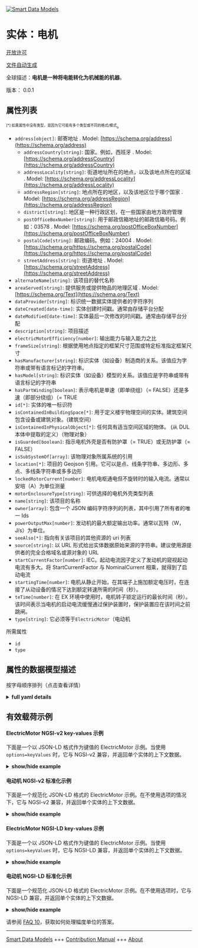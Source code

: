 <!-- 10-Header -->  
[![Smart Data Models](https://smartdatamodels.org/wp-content/uploads/2022/01/SmartDataModels_logo.png "Logo")](https://smartdatamodels.org)  
实体：电机  
=====<!-- /10-Header -->  
<!-- 15-License -->  
[开放许可](https://github.com/smart-data-models//dataModel.S4BLDG/blob/master/ElectricMotor/LICENSE.md)  
[文件自动生成](https://docs.google.com/presentation/d/e/2PACX-1vTs-Ng5dIAwkg91oTTUdt8ua7woBXhPnwavZ0FxgR8BsAI_Ek3C5q97Nd94HS8KhP-r_quD4H0fgyt3/pub?start=false&loop=false&delayms=3000#slide=id.gb715ace035_0_60)  
<!-- /15-License -->  
<!-- 20-Description -->  
全球描述：**电机是一种将电能转化为机械能的机器**。  
版本： 0.0.1  
<!-- /20-Description -->  
<!-- 30-PropertiesList -->  

## 属性列表  

<sup><sub>[*] 如果属性中没有类型，是因为它可能有多个类型或不同的格式/模式</sub></sup>。  
- `address[object]`: 邮寄地址  . Model: [https://schema.org/address](https://schema.org/address)	- `addressCountry[string]`: 国家。例如，西班牙  . Model: [https://schema.org/addressCountry](https://schema.org/addressCountry)  
	- `addressLocality[string]`: 街道地址所在的地点，以及该地点所在的区域  . Model: [https://schema.org/addressLocality](https://schema.org/addressLocality)  
	- `addressRegion[string]`: 地点所在的地区，以及该地区位于哪个国家  . Model: [https://schema.org/addressRegion](https://schema.org/addressRegion)  
	- `district[string]`: 地区是一种行政区划，在一些国家由地方政府管理    
	- `postOfficeBoxNumber[string]`: 用于邮政信箱地址的邮政信箱号码。例如：03578  . Model: [https://schema.org/postOfficeBoxNumber](https://schema.org/postOfficeBoxNumber)  
	- `postalCode[string]`: 邮政编码。例如：24004  . Model: [https://schema.org/https://schema.org/postalCode](https://schema.org/https://schema.org/postalCode)  
	- `streetAddress[string]`: 街道地址  . Model: [https://schema.org/streetAddress](https://schema.org/streetAddress)  
- `alternateName[string]`: 该项目的替代名称  - `areaServed[string]`: 提供服务或提供物品的地理区域  . Model: [https://schema.org/Text](https://schema.org/Text)- `dataProvider[string]`: 标识统一数据实体提供者的字符序列  - `dateCreated[date-time]`: 实体创建时间戳。通常由存储平台分配  - `dateModified[date-time]`: 实体最后一次修改的时间戳。通常由存储平台分配  - `description[string]`: 项目描述  - `electricMotorEfficiency[number]`: 输出能力与输入能力之比  - `frameSize[string]`: 根据使用地点指定的框架尺寸范围或特定标准指定框架尺寸  - `hasManufacturer[string]`: 标识实体（如设备）制造商的关系。该值应为字符串或带有语言标记的字符串。  - `hasModel[string]`: 标识实体（如设备）模型的关系。该值应是字符串或带有语言标记的字符串  - `hasPartWinding[boolean]`: 表示电机是单速（即单绕组）（= FALSE）还是多速（即部分绕组）（= TRUE  - `id[*]`: 实体的唯一标识符  - `isContainedInBuildingSpace[*]`: 用于定义楼宇物理空间的实体。建筑空间包含设备或建筑对象。(建筑空间）  - `isContainedInPhysicalObject[*]`: 任何具有适当空间区域的物体。  (从 DUL 本体中提取的定义）（物理对象）  - `isGuarded[boolean]`: 指示电机外壳是否有防护罩（= TRUE）或无防护罩（= FALSE）  - `isSubSystemOf[array]`: 该物理对象所属系统的引用  - `location[*]`: 项目的 Geojson 引用。它可以是点、线条字符串、多边形、多点、多线条字符串或多多边形  - `lockedRotorCurrent[number]`: 电机电枢通电但不旋转时的输入电流。通常以安培（A）为单位测量  - `motorEnclosureType[string]`: 可供选择的电机外壳类型列表  - `name[string]`: 该项目的名称  - `owner[array]`: 包含一个 JSON 编码字符序列的列表，其中引用了所有者的唯一 Ids  - `powerOutputMax[number]`: 发动机的最大额定输出功率。通常以瓦特（W，J/s）为单位。  - `seeAlso[*]`: 指向有关该项目的其他资源的 uri 列表  - `source[string]`: 以 URL 形式给出实体数据原始来源的字符串。建议使用源提供者的完全合格域名或源对象的 URL  - `startCurrentFactor[number]`: IEC。起动电流因子定义了发动机的窥视起动电流有多大。将 StartCurrentFactor 与 NominalCurrent 相乘，就得到了启动电流  - `startingTime[number]`: 电机从静止开始，在其端子上施加额定电压时，在连接了从动设备的情况下达到额定转速所需的时间（秒）。  - `teTime[number]`: 在 EX 环境中使用时，电机转子锁定运行的最长时间（秒）。该时间表示当电机的启动电流缓慢通过保护装置时，保护装置应在该时间之前跳闸。  - `type[string]`: 它必须等于`ElectricMotor`（电动机  <!-- /30-PropertiesList -->  
<!-- 35-RequiredProperties -->  
所需属性  
- `id`  - `type`  <!-- /35-RequiredProperties -->  
<!-- 40-RequiredProperties -->  
<!-- /40-RequiredProperties -->  
<!-- 50-DataModelHeader -->  
## 属性的数据模型描述  
按字母顺序排列（点击查看详情）  
<!-- /50-DataModelHeader -->  
<!-- 60-ModelYaml -->  
<details><summary><strong>full yaml details</strong></summary>    
```yaml  
ElectricMotor:    
  description: An electric motor is an engine that is a machine for converting electrical energy into mechanical energy.    
  properties:    
    address:    
      description: The mailing address    
      properties:    
        addressCountry:    
          description: 'The country. For example, Spain'    
          type: string    
          x-ngsi:    
            model: https://schema.org/addressCountry    
            type: Property    
        addressLocality:    
          description: 'The locality in which the street address is, and which is in the region'    
          type: string    
          x-ngsi:    
            model: https://schema.org/addressLocality    
            type: Property    
        addressRegion:    
          description: 'The region in which the locality is, and which is in the country'    
          type: string    
          x-ngsi:    
            model: https://schema.org/addressRegion    
            type: Property    
        district:    
          description: 'A district is a type of administrative division that, in some countries, is managed by the local government'    
          type: string    
          x-ngsi:    
            type: Property    
        postOfficeBoxNumber:    
          description: 'The post office box number for PO box addresses. For example, 03578'    
          type: string    
          x-ngsi:    
            model: https://schema.org/postOfficeBoxNumber    
            type: Property    
        postalCode:    
          description: 'The postal code. For example, 24004'    
          type: string    
          x-ngsi:    
            model: https://schema.org/https://schema.org/postalCode    
            type: Property    
        streetAddress:    
          description: The street address    
          type: string    
          x-ngsi:    
            model: https://schema.org/streetAddress    
            type: Property    
        streetNr:    
          description: Number identifying a specific property on a public street    
          type: string    
          x-ngsi:    
            type: Property    
      type: object    
      x-ngsi:    
        model: https://schema.org/address    
        type: Property    
    alternateName:    
      description: An alternative name for this item    
      type: string    
      x-ngsi:    
        type: Property    
    areaServed:    
      description: The geographic area where a service or offered item is provided    
      type: string    
      x-ngsi:    
        model: https://schema.org/Text    
        type: Property    
    dataProvider:    
      description: A sequence of characters identifying the provider of the harmonised data entity    
      type: string    
      x-ngsi:    
        type: Property    
    dateCreated:    
      description: Entity creation timestamp. This will usually be allocated by the storage platform    
      format: date-time    
      type: string    
      x-ngsi:    
        type: Property    
    dateModified:    
      description: Timestamp of the last modification of the entity. This will usually be allocated by the storage platform    
      format: date-time    
      type: string    
      x-ngsi:    
        type: Property    
    description:    
      description: A description of this item    
      type: string    
      x-ngsi:    
        type: Property    
    electricMotorEfficiency:    
      description: The ratio of output capacity to intake capacity    
      type: number    
      x-ngsi:    
        type: Property    
    frameSize:    
      description: Designation of the frame size according to the named range of frame sizes designated at the place of use or according to a given standard    
      type: string    
      x-ngsi:    
        type: Property    
    hasManufacturer:    
      description: 'A relationship identifying the manufacturer of an entity (e.g., device). The value is expected to be a string or a string with language tag'    
      type: string    
      x-ngsi:    
        type: Property    
    hasModel:    
      description: 'A relationship identifying the model of an entity (e.g., device). The value is expected to be a string or a string with language tag'    
      type: string    
      x-ngsi:    
        type: Property    
    hasPartWinding:    
      description: 'Indication of whether the motor is single speed, i.e. has a single winding (= FALSE) or multi-speed i.e.has part winding (= TRUE) '    
      type: boolean    
      x-ngsi:    
        type: Property    
    id:    
      anyOf:    
        - description: Identifier format of any NGSI entity    
          maxLength: 256    
          minLength: 1    
          pattern: ^[\w\-\.\{\}\$\+\*\[\]`|~^@!,:\\]+$    
          type: string    
          x-ngsi:    
            type: Property    
        - description: Identifier format of any NGSI entity    
          format: uri    
          type: string    
          x-ngsi:    
            type: Property    
      description: Unique identifier of the entity    
      x-ngsi:    
        type: Property    
    isContainedInBuildingSpace:    
      anyOf:    
        - description: Identifier format of any NGSI entity    
          maxLength: 256    
          minLength: 1    
          pattern: ^[\w\-\.\{\}\$\+\*\[\]`|~^@!,:\\]+$    
          type: string    
          x-ngsi:    
            type: Property    
        - description: Identifier format of any NGSI entity    
          format: uri    
          type: string    
          x-ngsi:    
            type: Property    
      description: An entity used to define the physical spaces of the building. A building space contains devices or building objects. (BuildingSpace)    
      x-ngsi:    
        type: Property    
    isContainedInPhysicalObject:    
      anyOf:    
        - description: Identifier format of any NGSI entity    
          maxLength: 256    
          minLength: 1    
          pattern: ^[\w\-\.\{\}\$\+\*\[\]`|~^@!,:\\]+$    
          type: string    
          x-ngsi:    
            type: Property    
        - description: Identifier format of any NGSI entity    
          format: uri    
          type: string    
          x-ngsi:    
            type: Property    
      description: Any Object that has a proper space region.  (Definition extracted from DUL ontology) (PhysicalObject)    
      x-ngsi:    
        type: Property    
    isGuarded:    
      description: Indication of whether the motor enclosure is guarded (= TRUE) or not (= FALSE)    
      type: boolean    
      x-ngsi:    
        type: Property    
    isSubSystemOf:    
      description: A reference to a system(s) that this Physical Object is part of    
      items:    
        anyOf:    
          - description: Identifier format of any NGSI entity    
            maxLength: 256    
            minLength: 1    
            pattern: ^[\w\-\.\{\}\$\+\*\[\]`|~^@!,:\\]+$    
            type: string    
            x-ngsi:    
              type: Property    
          - description: Identifier format of any NGSI entity    
            format: uri    
            type: string    
            x-ngsi:    
              type: Property    
        description: Unique identifier of the entity    
        x-ngsi:    
          type: Property    
      type: array    
      x-ngsi:    
        type: Relationship    
    location:    
      description: 'Geojson reference to the item. It can be Point, LineString, Polygon, MultiPoint, MultiLineString or MultiPolygon'    
      oneOf:    
        - description: Geojson reference to the item. Point    
          properties:    
            bbox:    
              items:    
                type: number    
              minItems: 4    
              type: array    
            coordinates:    
              items:    
                type: number    
              minItems: 2    
              type: array    
            type:    
              enum:    
                - Point    
              type: string    
          required:    
            - type    
            - coordinates    
          title: GeoJSON Point    
          type: object    
          x-ngsi:    
            type: GeoProperty    
        - description: Geojson reference to the item. LineString    
          properties:    
            bbox:    
              items:    
                type: number    
              minItems: 4    
              type: array    
            coordinates:    
              items:    
                items:    
                  type: number    
                minItems: 2    
                type: array    
              minItems: 2    
              type: array    
            type:    
              enum:    
                - LineString    
              type: string    
          required:    
            - type    
            - coordinates    
          title: GeoJSON LineString    
          type: object    
          x-ngsi:    
            type: GeoProperty    
        - description: Geojson reference to the item. Polygon    
          properties:    
            bbox:    
              items:    
                type: number    
              minItems: 4    
              type: array    
            coordinates:    
              items:    
                items:    
                  items:    
                    type: number    
                  minItems: 2    
                  type: array    
                minItems: 4    
                type: array    
              type: array    
            type:    
              enum:    
                - Polygon    
              type: string    
          required:    
            - type    
            - coordinates    
          title: GeoJSON Polygon    
          type: object    
          x-ngsi:    
            type: GeoProperty    
        - description: Geojson reference to the item. MultiPoint    
          properties:    
            bbox:    
              items:    
                type: number    
              minItems: 4    
              type: array    
            coordinates:    
              items:    
                items:    
                  type: number    
                minItems: 2    
                type: array    
              type: array    
            type:    
              enum:    
                - MultiPoint    
              type: string    
          required:    
            - type    
            - coordinates    
          title: GeoJSON MultiPoint    
          type: object    
          x-ngsi:    
            type: GeoProperty    
        - description: Geojson reference to the item. MultiLineString    
          properties:    
            bbox:    
              items:    
                type: number    
              minItems: 4    
              type: array    
            coordinates:    
              items:    
                items:    
                  items:    
                    type: number    
                  minItems: 2    
                  type: array    
                minItems: 2    
                type: array    
              type: array    
            type:    
              enum:    
                - MultiLineString    
              type: string    
          required:    
            - type    
            - coordinates    
          title: GeoJSON MultiLineString    
          type: object    
          x-ngsi:    
            type: GeoProperty    
        - description: Geojson reference to the item. MultiLineString    
          properties:    
            bbox:    
              items:    
                type: number    
              minItems: 4    
              type: array    
            coordinates:    
              items:    
                items:    
                  items:    
                    items:    
                      type: number    
                    minItems: 2    
                    type: array    
                  minItems: 4    
                  type: array    
                type: array    
              type: array    
            type:    
              enum:    
                - MultiPolygon    
              type: string    
          required:    
            - type    
            - coordinates    
          title: GeoJSON MultiPolygon    
          type: object    
          x-ngsi:    
            type: GeoProperty    
      x-ngsi:    
        type: GeoProperty    
    lockedRotorCurrent:    
      description: Input current when a motor armature is energized but not rotating. Usually measured in Ampere (A)    
      type: number    
      x-ngsi:    
        type: Property    
    motorEnclosureType:    
      description: A list of the available types of motor enclosure from which that required may be selected    
      type: string    
      x-ngsi:    
        type: Property    
    name:    
      description: The name of this item    
      type: string    
      x-ngsi:    
        type: Property    
    owner:    
      description: A List containing a JSON encoded sequence of characters referencing the unique Ids of the owner(s)    
      items:    
        anyOf:    
          - description: Identifier format of any NGSI entity    
            maxLength: 256    
            minLength: 1    
            pattern: ^[\w\-\.\{\}\$\+\*\[\]`|~^@!,:\\]+$    
            type: string    
            x-ngsi:    
              type: Property    
          - description: Identifier format of any NGSI entity    
            format: uri    
            type: string    
            x-ngsi:    
              type: Property    
        description: Unique identifier of the entity    
        x-ngsi:    
          type: Property    
      type: array    
      x-ngsi:    
        type: Property    
    powerOutputMax:    
      description: 'The maximum output power rating of the engine. Usually measured in Watts (W, J/s)'    
      type: number    
      x-ngsi:    
        type: Property    
    seeAlso:    
      description: list of uri pointing to additional resources about the item    
      oneOf:    
        - items:    
            format: uri    
            type: string    
          minItems: 1    
          type: array    
        - format: uri    
          type: string    
      x-ngsi:    
        type: Property    
    source:    
      description: 'A sequence of characters giving the original source of the entity data as a URL. Recommended to be the fully qualified domain name of the source provider, or the URL to the source object'    
      type: string    
      x-ngsi:    
        type: Property    
    startCurrentFactor:    
      description: IEC. Start current factor defines how large the peek starting current will become on the engine. StartCurrentFactor is multiplied to NominalCurrent and we get the start current    
      type: number    
      x-ngsi:    
        type: Property    
    startingTime:    
      description: 'The time (in s) needed for the motor to reach its rated speed with its driven equipment attached, starting from standstill and at the nominal voltage applied at its terminals'    
      type: number    
      x-ngsi:    
        type: Property    
    teTime:    
      description: The maximum time (in s) at which the motor could run with locked rotor when the motor is used in an EX-environment. The time indicates that a protective device should trip before this time when the starting current of the motor is slowing through the device    
      type: number    
      x-ngsi:    
        type: Property    
    type:    
      description: It must be equal to `ElectricMotor`    
      enum:    
        - ElectricMotor    
      type: string    
      x-ngsi:    
        type: Property    
  required:    
    - id    
    - type    
  type: object    
  x-derived-from: "https://saref.etsi.org/saref4bldg/v1.1.2/#s4bldg:ElectricMotor"    
  x-disclaimer: 'Redistribution and use in source and binary forms, with or without modification, are permitted  provided that the license conditions are met. Copyleft (c) 2022 Contributors to Smart Data Models Program'    
  x-license-url: https://github.com/smart-data-models/dataModel.S4BLDG/blob/master/ElectricMotor/LICENSE.md    
  x-model-schema: https://smart-data-models.github.com/dataModel.SAREF4BLDG/ElectricMotor/schema.json    
  x-model-tags: SAREF ElectricMotor    
  x-version: 0.0.1    
```  
</details>    
<!-- /60-ModelYaml -->  
<!-- 70-MiddleNotes -->  
<!-- /70-MiddleNotes -->  
<!-- 80-Examples -->  
## 有效载荷示例  
#### ElectricMotor NGSI-v2 key-values 示例  
下面是一个以 JSON-LD 格式作为键值的 ElectricMotor 示例。当使用 `options=keyValues` 时，它与 NGSI-v2 兼容，并返回单个实体的上下文数据。  
<details><summary><strong>show/hide example</strong></summary>    
```json  
{  
    "id": "urn:ngsi-ld:ElectricMotor:ea4bd048-a263-480d-be61-7de297bed540",  
    "type": "ElectricMotor",  
    "airFlowRateMax": 0.1608748792870458,  
    "airFlowRateMin": 0.5144201035637935,  
    "hasExteriorInsulation": true,  
    "hydraulicDiameter": 0.655988670157379,  
    "length": 0.6761801102701772,  
    "operationTemperatureMax": 0.9108707788637439,  
    "operationTemperatureMin": 0.38034850956825317,  
    "weight": 0.3440451194010431,  
    "workingPressureMax": 0.4689060124065172,  
    "workingPressureMin": 0.6786833167445696,  
    "isContainedInBuildingSpace": "urn:ngsi-ld:BuildingSpace:b1cccba1-7a35-422c-aca4-800d8f462b00",  
    "isContainedInPhysicalObject": "urn:ngsi-ld:PhysicalObject:a15795e2-b0d9-4ab0-863c-bc40e5e88fc6",  
    "isSubSystemOf": [  
        "urn:ngsi-ld:System:24f05820-a94f-4c53-bd66-bcb5bc451ee4",  
        "urn:ngsi-ld:System:eb6a2613-cf69-4cdc-a958-b8f24903fc46",  
        "urn:ngsi-ld:System:594815c7-5dd7-4910-93ca-ee2579c87739"  
    ],  
    "hasManufacturer": "ElectricMotor Company Inc.",  
    "hasModel": "ElectricMotor 0.1.2",  
    "dateCreated": "2023-01-25T16:58:38Z",  
    "dateModified": "2023-01-25T21:01:09Z",  
    "source": "Import",  
    "name": "ElectricMotor",  
    "alternateName": "ElectricMotor type 2",  
    "description": "ElectricMotor of limited ElectricMotor types",  
    "dataProvider": "IFC file",  
    "nominalFrequency": 0.6643858958243121,  
    "nominalSupplyVoltage": 0.9863230627218449,  
    "nominalSupplyVoltageMin": 0.5073272634060758,  
    "electricGeneratorEfficiency": 0.1422180140007665,  
    "powerOutputMax": 0.5320055721976125,  
    "startCurrentFactor": 0.7921279415808247,  
    "electricMotorEfficiency": 0.36137565435400376,  
    "frameSize": "Awesome",  
    "hasPartWinding": false,  
    "isGuarded": false,  
    "lockedRotorCurrent": 0.4948278478821372,  
    "motorEnclosureType": "target",  
    "startingTime": 0.7237739470818347,  
    "teTime": 0.32577211564738595  
}  
```  
</details>  
#### 电动机 NGSI-v2 标准化示例  
下面是一个规范化 JSON-LD 格式的 ElectricMotor 示例。在不使用选项的情况下，它与 NGSI-v2 兼容，并返回单个实体的上下文数据。  
<details><summary><strong>show/hide example</strong></summary>    
```json  
{  
  "id": "urn:ngsi-ld:ElectricMotor:024aea5d-c781-4d5e-9b57-92672c75663d",  
  "type": "ElectricMotor",  
  "electricMotorEfficiency": {  
    "type": "Measurement",  
    "value": 0.14465653517328592  
  },  
  "frameSize": {  
    "type": "Text",  
    "value": "benchmark"  
  },  
  "hasPartWinding": {  
    "type": "Boolean",  
    "value": true  
  },  
  "isGuarded": {  
    "type": "Boolean",  
    "value": false  
  },  
  "lockedRotorCurrent": {  
    "type": "Measurement",  
    "value":  0.7069578753062778  
  },  
  "motorEnclosureType": {  
    "type": "Text",  
    "value": "Cambridgeshire"  
  },  
  "powerOutputMax": {  
    "type": "Measurement",  
    "value": 0.925424003891414  
  },  
  "startCurrentFactor": {  
    "type": "Measurement",  
    "value": 0.27335468276078645  
  },  
  "startingTime": {  
    "type": "Measurement",  
    "value":  0.8955138694697009  
  },  
  "teTime": {  
    "type": "Measurement",  
    "value": 0.024805742901409134  
  },  
  "isContainedInBuildingSpace": {  
    "type": "URL",  
    "value": "urn:ngsi-ld:BuildingSpace:dec2fd4f-2093-4779-b571-841bac3ec419"  
  },  
  "isContainedInPhysicalObject": {  
    "type": "URL",  
    "value": "urn:ngsi-ld:PhysicalObject:42195e3f-cdb8-4603-952f-d9f52d9749ed"  
  },  
  "isSubSystemOf": {  
    "type": "array",  
    "value": [  
      {  
        "type": "URL",  
        "value": "urn:ngsi-ld:System:08a8c968-420c-464d-8458-784dd721cfbe"  
      },  
      {  
        "type": "URL",  
        "value": "urn:ngsi-ld:System:92362fba-3ddd-47af-a985-de2caf90f298"  
      },  
      {  
        "type": "URL",  
        "value": "urn:ngsi-ld:System:3033fd90-5610-490c-8b39-6f98c962af41"  
      }  
    ]  
  },  
  "hasManufacturer": {  
    "type": "Text",  
    "value": "ElectricMotor Company Inc."  
  },  
  "hasModel": {  
    "type": "Text",  
    "value": "ElectricMotor 0.1.2"  
  },  
  "dateCreated": {  
    "type": "DateTime",  
    "value": "2023-01-25T20:39:17.5806269+01:00"  
  },  
  "dateModified": {  
    "type": "DateTime",  
    "value": "2023-01-25T18:24:24.0858451+01:00"  
  },  
  "source": {  
    "type": "Text",  
    "value": "Import"  
  },  
  "name": {  
    "type": "Text",  
    "value": "ElectricMotor"  
  },  
  "alternateName": {  
    "type": "Text",  
    "value": "ElectricMotor type 2"  
  },  
  "description": {  
    "type": "Text",  
    "value": "ElectricMotor of limited ElectricMotor types"  
  },  
  "dataProvider": {  
    "type": "Text",  
    "value": "IFC file"  
  }  
}  
```  
</details>  
#### ElectricMotor NGSI-LD key-values 示例  
下面是一个以 JSON-LD 格式作为键值的 ElectricMotor 示例。当使用 `options=keyValues` 时，它与 NGSI-LD 兼容，并返回单个实体的上下文数据。  
<details><summary><strong>show/hide example</strong></summary>    
```json  
{  
  "id": "urn:ngsi-ld:ElectricMotor:ea4bd048-a263-480d-be61-7de297bed540",  
  "type": "ElectricMotor",  
  "airFlowRateMax": 0.1608748792870458,  
  "airFlowRateMin": 0.5144201035637935,  
  "hasExteriorInsulation": true,  
  "hydraulicDiameter": 0.655988670157379,  
  "length": 0.6761801102701772,  
  "operationTemperatureMax": 0.9108707788637439,  
  "operationTemperatureMin": 0.38034850956825317,  
  "weight": 0.3440451194010431,  
  "workingPressureMax": 0.4689060124065172,  
  "workingPressureMin": 0.6786833167445696,  
  "isContainedInBuildingSpace": "urn:ngsi-ld:BuildingSpace:b1cccba1-7a35-422c-aca4-800d8f462b00",  
  "isContainedInPhysicalObject": "urn:ngsi-ld:PhysicalObject:a15795e2-b0d9-4ab0-863c-bc40e5e88fc6",  
  "isSubSystemOf": [  
    "urn:ngsi-ld:System:24f05820-a94f-4c53-bd66-bcb5bc451ee4",  
    "urn:ngsi-ld:System:eb6a2613-cf69-4cdc-a958-b8f24903fc46",  
    "urn:ngsi-ld:System:594815c7-5dd7-4910-93ca-ee2579c87739"  
  ],  
  "hasManufacturer": "ElectricMotor Company Inc.",  
  "hasModel": "ElectricMotor 0.1.2",  
  "dateCreated": "2023-01-25T16:58:38Z",  
  "dateModified": "2023-01-25T21:01:09Z",  
  "source": "Import",  
  "name": "ElectricMotor",  
  "alternateName": "ElectricMotor type 2",  
  "description": "ElectricMotor of limited ElectricMotor types",  
  "dataProvider": "IFC file",  
  "nominalFrequency": 0.6643858958243121,  
  "nominalSupplyVoltage": 0.9863230627218449,  
  "nominalSupplyVoltageMin": 0.5073272634060758,  
  "electricGeneratorEfficiency": 0.1422180140007665,  
  "powerOutputMax": 0.5320055721976125,  
  "startCurrentFactor": 0.7921279415808247,  
  "electricMotorEfficiency": 0.36137565435400376,  
  "frameSize": "Awesome",  
  "hasPartWinding": false,  
  "isGuarded": false,  
  "lockedRotorCurrent": 0.4948278478821372,  
  "motorEnclosureType": "target",  
  "startingTime": 0.7237739470818347,  
  "teTime": 0.32577211564738595,  
  "@context": [  
    "https://raw.githubusercontent.com/smart-data-models/dataModel.S4BLDG/master/context.jsonld",  
    "https://uri.etsi.org/ngsi-ld/v1/ngsi-ld-core-context.jsonld"  
  ]  
}  
```  
</details>  
#### 电动机 NGSI-LD 标准化示例  
下面是一个规范化 JSON-LD 格式的 ElectricMotor 示例。在不使用选项时，它与 NGSI-LD 兼容，并返回单个实体的上下文数据。  
<details><summary><strong>show/hide example</strong></summary>    
```json  
{  
  "id": "urn:ngsi-ld:ElectricMotor:c4e91c91-12f4-4dc5-aaae-4c7644c8d9df",  
  "type": "ElectricMotor",  
  "electricMotorEfficiency": {  
    "type": "Property",  
    "unitCode": "NA",  
    "observedAt": "2023-01-26T08:26:24Z",  
    "value": 0.07012980187189011  
  },  
  "frameSize": {  
    "type": "Property",  
    "value": "Saint Martin"  
  },  
  "hasPartWinding": {  
    "type": "Property",  
    "value": false  
  },  
  "isGuarded": {  
    "type": "Property",  
    "value": false  
  },  
  "lockedRotorCurrent": {  
    "type": "Property",  
    "unitCode": "A",  
    "observedAt": "2023-01-26T10:56:17Z",  
    "value": 0.7593092722196552  
  },  
  "motorEnclosureType": {  
    "type": "Property",  
    "value": "Berkshire"  
  },  
  "powerOutputMax": {  
    "type": "Property",  
    "unitCode": "J/s",  
    "observedAt": "2023-01-26T08:12:29Z",  
    "value": 0.32215622178270653  
  },  
  "startCurrentFactor": {  
    "type": "Property",  
    "unitCode": "NA",  
    "observedAt": "2023-01-26T06:44:33Z",  
    "value": 0.8565155734572442  
  },  
  "startingTime": {  
    "type": "Property",  
    "unitCode": "NA",  
    "observedAt": "2023-01-26T08:12:12Z",  
    "value": 0.7168865515513289  
  },  
  "teTime": {  
    "type": "Property",  
    "unitCode": "NA",  
    "observedAt": "2023-01-26T06:08:56Z",  
    "value": 0.2793471624901087  
  },  
  "isContainedInBuildingSpace": {  
    "type": "Relationship",  
    "object": "urn:ngsi-ld:BuildingSpace:c89167bc-11d5-48cc-8cde-0ea875d76fe3"  
  },  
  "isContainedInPhysicalObject": {  
    "type": "Relationship",  
    "object": "urn:ngsi-ld:PhysicalObject:e8206186-a4b3-4030-80dc-a4e5ebe12ab4"  
  },  
  "isSubSystemOf": [  
    {  
      "type": "Relationship",  
      "object": "urn:ngsi-ld:System:20c42d2b-4216-458d-9ef0-a0fece28ca92"  
    },  
    {  
      "type": "Relationship",  
      "object": "urn:ngsi-ld:System:5418d44a-319c-46af-aa8a-83e59fb559e7"  
    },  
    {  
      "type": "Relationship",  
      "object": "urn:ngsi-ld:System:7baa4e2b-ac2d-4a9b-90a2-ef578b5091a7"  
    }  
  ],  
  "hasManufacturer": {  
    "type": "Property",  
    "value": "ElectricMotor Company Inc."  
  },  
  "hasModel": {  
    "type": "Property",  
    "value": "ElectricMotor 0.1.2"  
  },  
  "dateCreated": {  
    "type": "Property",  
    "value": "2023-01-26T09:43:59Z"  
  },  
  "dateModified": {  
    "type": "Property",  
    "value": "2023-01-26T14:02:00Z"  
  },  
  "source": {  
    "type": "Property",  
    "value": "Import"  
  },  
  "name": {  
    "type": "Property",  
    "value": "ElectricMotor"  
  },  
  "alternateName": {  
    "type": "Property",  
    "value": "ElectricMotor type 2"  
  },  
  "description": {  
    "type": "Property",  
    "value": "ElectricMotor of limited ElectricMotor types"  
  },  
  "dataProvider": {  
    "type": "Property",  
    "value": "IFC file"  
  },  
  "@context": [  
    "https://raw.githubusercontent.com/smart-data-models/dataModel.S4BLDG/master/context.jsonld",  
    "https://uri.etsi.org/ngsi-ld/v1/ngsi-ld-core-context.jsonld"  
  ]  
}  
```  
</details><!-- /80-Examples -->  
<!-- 90-FooterNotes -->  
<!-- /90-FooterNotes -->  
<!-- 95-Units -->  
请参阅 [FAQ 10](https://smartdatamodels.org/index.php/faqs/)，获取如何处理幅度单位的答案。  
<!-- /95-Units -->  
<!-- 97-LastFooter -->  
---  
[Smart Data Models](https://smartdatamodels.org) +++ [Contribution Manual](https://bit.ly/contribution_manual) +++ [About](https://bit.ly/Introduction_SDM)<!-- /97-LastFooter -->  
